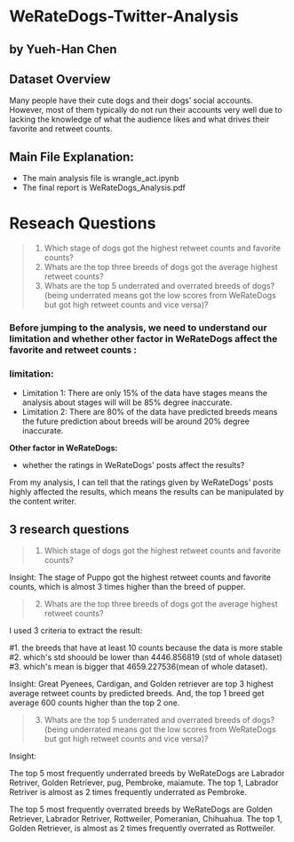 # WeRateDogs-Twitter-Analysis
## by Yueh-Han Chen
## Dataset Overview
Many people have their cute dogs and their dogs’ social accounts. However, most of them typically do not run their accounts very well due to lacking the knowledge of what the audience likes and what drives their favorite and retweet counts. 

## Main File Explanation:
- The main analysis file is wrangle_act.ipynb
- The final report is WeRateDogs_Analysis.pdf

# Reseach Questions
> 1. Which stage of dogs got the highest retweet counts and favorite counts?
> 2. Whats are the top three breeds of dogs got the average highest retweet counts?
> 3. Whats are the top 5 underrated and overrated breeds of dogs? (being underrated means got the low scores from WeRateDogs but got high retweet counts and vice versa)?

### Before jumping to the analysis, we need to understand our limitation and whether other factor in WeRateDogs affect the favorite and retweet counts :

### limitation:

- Limitation 1: There are only 15% of the data have stages means the analysis about stages will will be 85% degree inaccurate.
- Limitation 2: There are 80% of the data have predicted breeds means the future prediction about breeds will be around 20% degree inaccurate.

**Other factor in WeRateDogs:**

- whether the ratings in WeRateDogs' posts affect the results?

From my analysis, I can tell that the ratings given by WeRateDogs' posts highly affected the results, which means the results can be manipulated by the content writer.

## 3 research questions

> 1. Which stage of dogs got the highest retweet counts and favorite counts?

Insight: The stage of Puppo got the highest retweet counts and favorite counts, which is almost 3 times higher than the breed of pupper.

> 2. Whats are the top three breeds of dogs got the average highest retweet counts?

I used 3 criteria to extract the result:

#1. the breeds that have at least 10 counts because the data is more stable
#2. which's std shoould be lower than 4446.856819 (std of whole dataset)
#3. which's mean is bigger that 4659.227536(mean of whole dataset).

Insight: Great Pyenees, Cardigan, and Golden retriever are top 3 highest average retweet counts by predicted breeds. And, the top 1 breed get average 600 counts higher than the top 2 one.

> 3. Whats are the top 5 underrated and overrated breeds of dogs? (being underrated means got the low scores from WeRateDogs but got high retweet counts and vice versa)?

Insight: 

The top 5 most frequently underrated breeds by WeRateDogs are Labrador Retriver, Golden Retriever, pug, Pembroke, maiamute. The top 1, Labrador Retriver is almost as 2 times frequently underrated as Pembroke.

The top 5 most frequently overrated breeds by WeRateDogs are Golden Retriever, Labrador Retriver, Rottweiler, Pomeranian, Chihuahua. The top 1, Golden Retriever, is almost as 2 times frequently overrated as Rottweiler.
